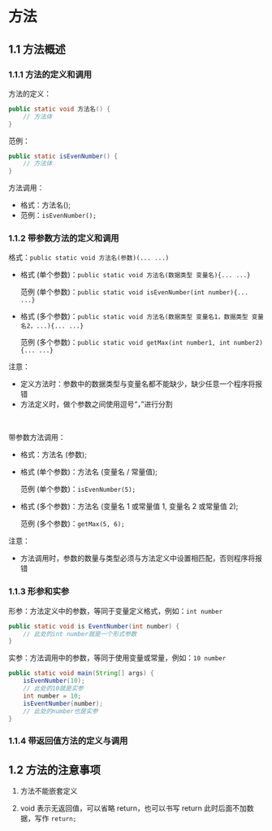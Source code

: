 # 方法

## 1.1 方法概述

### 1.1.1 方法的定义和调用

方法的定义：

```java
public static void 方法名() {
    // 方法体
}
```

范例：

```java
public static isEvenNumber() {
    // 方法体
}
```

方法调用：
- 格式：方法名();
- 范例：`isEvenNumber();`

### 1.1.2 带参数方法的定义和调用

格式：`public static void 方法名(参数)(... ...)`

- 格式 (单个参数)：`public static void 方法名(数据类型 变量名){... ...}`

  范例 (单个参数)：`public static void isEvenNumber(int number){... ...}`

- 格式 (多个参数)：`public static void 方法名(数据类型 变量名1，数据类型 变量名2，...){... ...}`

  范例 (多个参数)：`public static void getMax(int number1, int number2){... ...}`

注意：

- 定义方法时：参数中的数据类型与变量名都不能缺少，缺少任意一个程序将报错
- 方法定义时，做个参数之间使用逗号“，”进行分割

<br>

带参数方法调用：

- 格式：方法名 (参数);

- 格式 (单个参数)：方法名 (变量名 / 常量值);

  范例 (单个参数)：`isEvenNumber(5);`

- 格式 (多个参数)：方法名 (变量名 1 或常量值 1, 变量名 2 或常量值 2);

  范例 (多个参数)：`getMax(5, 6);`

注意：
- 方法调用时，参数的数量与类型必须与方法定义中设置相匹配，否则程序将报错

### 1.1.3 形参和实参

形参：方法定义中的参数，等同于变量定义格式，例如：`int number`

```java
public static void is EventNumber(int number) {
    // 此处的int number就是一个形式参数
}
```

实参：方法调用中的参数，等同于使用变量或常量，例如：`10 number`

```java
public static void main(String[] args) {
    isEvenNumber(10);
    // 此处的10就是实参
    int number = 10;
    isEventNumber(number);
    // 此处的number也是实参
}
```

### 1.1.4 带返回值方法的定义与调用

## 1.2 方法的注意事项

1. 方法不能嵌套定义

2. void 表示无返回值，可以省略 return，也可以书写 return 此时后面不加数据，写作 `return;`

